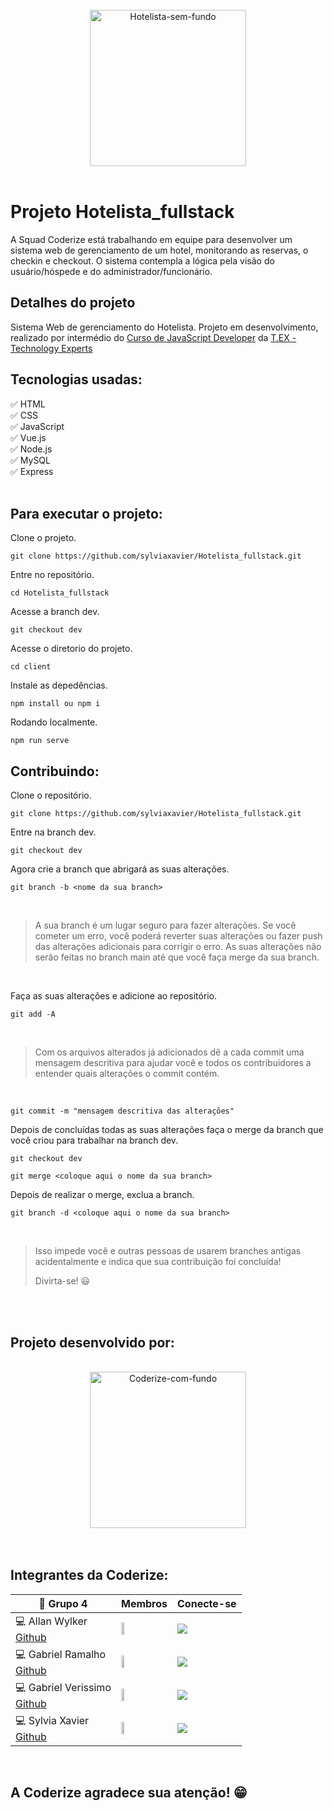 <div align="center">
 <br>
<a href="https://ibb.co/VNtTZHf"><img src="https://i.ibb.co/VNtTZHf/Hotelista-sem-fundo.png" alt="Hotelista-sem-fundo" border="0" width="250px"></a>
 <br> <br>
 
</div>

# Projeto Hotelista_fullstack

A Squad Coderize está trabalhando em equipe para desenvolver um sistema web de gerenciamento de um hotel, monitorando as reservas, o checkin e checkout. O sistema contempla a lógica pela visão do usuário/hóspede e do administrador/funcionário.

## Detalhes do projeto
 
Sistema Web de gerenciamento do Hotelista. Projeto em desenvolvimento, realizado por intermédio do [Curso de JavaScript Developer](https://www.texperts.com.br/full-stack-javascript-developer/) da [T.EX - Technology Experts](https://texperts.com.br/)
<br>

## Tecnologias usadas:

:white_check_mark: HTML <br>
:white_check_mark: CSS <br>
:white_check_mark: JavaScript <br>
:white_check_mark: Vue.js <br>
:white_check_mark: Node.js <br>
:white_check_mark: MySQL <br>
:white_check_mark: Express <br>
<br>

## Para executar o projeto:

Clone o projeto.

```
git clone https://github.com/sylviaxavier/Hotelista_fullstack.git
```

Entre no repositório.

```
cd Hotelista_fullstack
```

Acesse a branch dev.

```
git checkout dev
```

Acesse o diretorio do projeto.

```
cd client
```

Instale as depedências.

```
npm install ou npm i
```

Rodando localmente.

```
npm run serve
```

## Contribuindo:

Clone o repositório.

```
git clone https://github.com/sylviaxavier/Hotelista_fullstack.git
```

Entre na branch dev.

```
git checkout dev
```

Agora crie a branch que abrigará as suas alterações.

```
git branch -b <nome da sua branch>
```
<br>

> A sua branch é um lugar seguro para fazer alterações. Se você cometer um erro, você poderá reverter suas alterações ou fazer push das alterações adicionais para corrigir o erro. As suas alterações não serão feitas no branch main até que você faça merge da sua branch.

<br>

Faça as suas alterações e adicione ao repositório.

```
git add -A
```
<br>

> Com os arquivos alterados já adicionados dê a cada commit uma mensagem descritiva para ajudar você e todos os contribuidores a entender quais alterações o commit contém.

<br>

```
git commit -m "mensagem descritiva das alterações"
```

Depois de concluídas todas as suas alterações faça o merge da branch que você criou para trabalhar na branch dev.
```
git checkout dev
```
```
git merge <coloque aqui o nome da sua branch>
```

Depois de realizar o merge, exclua a branch. 

```
git branch -d <coloque aqui o nome da sua branch>
```
<br>

> Isso impede você e outras pessoas de usarem branches antigas acidentalmente e indica que sua contribuição foi concluída!
> 
> Divirta-se! :smiley:

<br><br>

##  Projeto desenvolvido por:

<div align="center">
 <br>
 <a href="https://ibb.co/JjrKf2P"><img src="https://i.ibb.co/JjrKf2P/Coderize-com-fundo.png" alt="Coderize-com-fundo" border="0" width="250px"></a>
</div>
<br><br>

## Integrantes da Coderize:

| :office: Grupo 4 | Membros | Conecte-se |
| --- | --- | --- |
|:computer: Allan Wylker <br> [Github](https://github.com/AllanWylker) | <img src="https://avatars.githubusercontent.com/u/71415076?v=4" width=25%> |<a href="https://www.linkedin.com/in/allan-wylker" target="_blank"><img src="https://img.shields.io/badge/-LinkedIn-%230077B5?style=for-the-badge&logo=linkedin&logoColor=white" target="_blank"></a>
|:computer: Gabriel Ramalho <br> [Github](https://github.com/Moykhaile) | <img src="https://avatars.githubusercontent.com/u/39865742?v=4" width=25%> |<a href="https://www.linkedin.com/in/gabriel-ramalho-rodrigues-1a50a1169" target="_blank"><img src="https://img.shields.io/badge/-LinkedIn-%230077B5?style=for-the-badge&logo=linkedin&logoColor=white" target="_blank"></a>
|:computer: Gabriel Verissimo <br> [Github](https://github.com/GabrielVerissimo92) | <img src="https://avatars.githubusercontent.com/u/113485406?v=4" width=25%> |<a href="https://www.linkedin.com/in" target="_blank"><img src="https://img.shields.io/badge/-LinkedIn-%230077B5?style=for-the-badge&logo=linkedin&logoColor=white" target="_blank"></a>
|:computer: Sylvia Xavier <br> [Github](https://github.com/sylviaxavier) | <img src="https://avatars.githubusercontent.com/u/104994331?v=4" width=25%> |<a href="https://www.linkedin.com/in/sylvialeticiaxavier" target="_blank"><img src="https://img.shields.io/badge/-LinkedIn-%230077B5?style=for-the-badge&logo=linkedin&logoColor=white" target="_blank"></a>

 <br>
 
## A Coderize agradece sua atenção! :grin:
